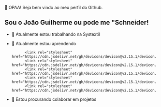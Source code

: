 👋 OPAA! Seja bem vindo ao meu perfil do Github.
## Sou o João Guilherme ou pode me "Schneider!

- 🔭 Atualmente estou trabalhando na Systextil
- 🌱 Atualmente estou aprendendo

            <link rel="stylesheet" href="https://cdn.jsdelivr.net/gh/devicons/devicon@v2.15.1/devicon.min.css">
            <link rel="stylesheet" href="https://cdn.jsdelivr.net/gh/devicons/devicon@v2.15.1/devicon.min.css">
            <link rel="stylesheet" href="https://cdn.jsdelivr.net/gh/devicons/devicon@v2.15.1/devicon.min.css">
            <link rel="stylesheet" href="https://cdn.jsdelivr.net/gh/devicons/devicon@v2.15.1/devicon.min.css">
            <link rel="stylesheet" href="https://cdn.jsdelivr.net/gh/devicons/devicon@v2.15.1/devicon.min.css">
          
  
- 👯 Estou procurando colaborar em projetos
